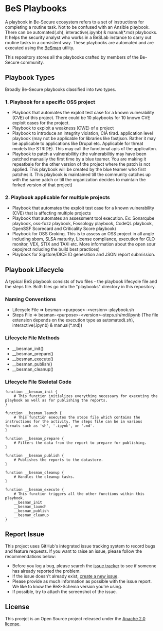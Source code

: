 # BeS Playbooks

A playbook in Be-Secure ecosystem refers to a set of instructions for completing a routine task. Not to be confused with an Ansible playbook. There can be automated(.sh), interactive(.ipynb) & manual(*.md) playbooks. It helps the security analyst who works in a BeSLab instance to carry out routine tasks in a consistent way. These playbooks are automated and are executed using the [BeSman](https://github.com/Be-Secure/BeSman) utility.

This repository stores all the playbooks crafted by members of the Be-Secure community.

## Playbook Types
Broadly Be-Secure playbooks classified into two types.

### 1. Playbook for a specific OSS project
- Playbook that automates the exploit test case for a known vulnerability (CVE) of this project. There could be 10 playbooks for 10 known CVE exploit cases for the project.
- Playbook to exploit a weakness (CWE) of a project
- Playbook to introduce an integrity violation, CIA tirad. application level playbook (may not be applicable for libraries like fastjson. Rather it may be applicable to applications like Drupal etc. Applicable for threat models like STRIDE). This may call the functional apis of the applicaiton.
- Playbook to patch a vulnerabilitiy (the vulnerabilitiy may have been patched manually the first time by a blue teamer. You are making it repeatbale for the other version of the project where the patch is not applied. This playbook will be created by the blue teamer who first patches it. This playbook is maintained till the community catches up with the same patch or till the organization decides to maintain the forked version of that project)

### 2. Playbook applicable for multiple projects

- Playbook that automates the exploit test case for a known vulnerability (CVE) that is affecting multiple projects
- Playbook that automates an assessment tool execution. Ex: Sonarqube playbook, oss-fuzz playbook, Fossology playbook, CodeQL playbook, OpenSSF Scorecard and Criticality Score playbook)
- Playbook for OSS Groking. This is to assess an OSS project in all angle including sbom, SLSA maturity, License compliance, execution for CLO monitor, VEX, STIX and TAXI etc. More information about the open sour cepojrect ncluding the build best practices)
- Playbook for Sigstore/DICE ID generation and JSON report submission.

## Playbook Lifecycle
A typical BeS playbook consists of two files - the playbook lifecycle file and the steps file. Both files go into the "playbooks" directory in this repository. 

### Naming Conventions
- Lifecycle File => besman-\<purpose\>-\<version\>-playbook.sh
- Steps File     => besman-\<purpose\>-\<version\>-steps.sh/md/ipynb (The file extension depends on the execution type as automated(.sh), interactive(.ipynb) & manual(*.md))

### Lifecycle File Methods

- __besman_init()
- __besman_prepare()
- __besman_execute()
- __besman_publish()
- __besman_cleanup()

### Lifecycle File Skeletal Code

    function __besman_init {
        # This function initializes everything necessary for executing the playbook as well as for publishing the reports.
    }
    
    function __besman_launch {
        # This function executes the steps file which contains the instructions for the activity. The steps file can be in various formats such as 'sh', '.ipynb', or '.md'.
    }
    
    function __besman_prepare {
        # Filters the data from the report to prepare for publishing.
    }
    
    function __besman_publish {
        # Publishes the reports to the datastore.
    }
    
    function __besman_cleanup {
        # Handles the cleanup tasks.
    }
    
    function __besman_execute {
        # This function triggers all the other functions within this playbook.
        __besman_init
        __besman_launch
        __besman_publish
        __besman_cleanup
    }

## Report Issue
This project uses GitHub's integrated issue tracking system to record bugs and feature requests. If you want to raise an issue, please follow the recommendations below:

* Before you log a bug, please search the [issue tracker](https://github.com/Be-Secure/besecure-playbooks-store/issues) to see if someone has already reported the problem.
* If the issue doesn't already exist, [create a new issue](https://github.com/Be-Secure/besecure-playbooks-store/issues/new/choose).
* Please provide as much information as possible with the issue report.
We like to know the BeS-Schema version you're using.
* If possible, try to attach the screenshot of the issue.

## License
This proejct is an Open Source project released under the [Apache 2.0 license](https://www.apache.org/licenses/LICENSE-2.0.html).
